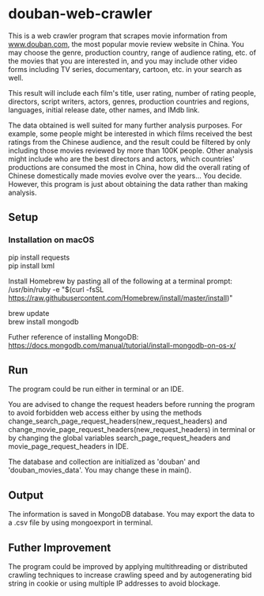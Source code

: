 # douban-web-crawler
This is a web crawler program that scrapes movie information from www.douban.com, the most popular movie review website in China. You may choose the genre, production country, range of audience rating, etc. of the movies that you are interested in, and you may include other video forms including TV series, documentary, cartoon, etc. in your search as well. 

This result will include each film's title, user rating, number of rating people, directors, script writers, actors, genres, production countries and regions, languages, initial release date, other names, and IMdb link. 

The data obtained is well suited for many further analysis purposes. For example, some people might be interested in which films received the best ratings from the Chinese audience, and the result could be filtered by only including those movies reviewed by more than 100K people. Other analysis might include who are the best directors and actors, which countries' productions are consumed the most in China, how did the overall rating of Chinese domestically made movies evolve over the years... You decide. However, this program is just about obtaining the data rather than making analysis.

## Setup
### Installation on macOS
pip install requests  
pip install lxml

Install Homebrew by pasting all of the following at a terminal prompt:  
/usr/bin/ruby -e "$(curl -fsSL https://raw.githubusercontent.com/Homebrew/install/master/install)"

brew update  
brew install mongodb

Futher reference of installing MongoDB: https://docs.mongodb.com/manual/tutorial/install-mongodb-on-os-x/

## Run
The program could be run either in terminal or an IDE. 

You are advised to change the request headers before running the program to avoid forbidden web access either by using the methods change_search_page_request_headers(new_request_headers) and change_movie_page_request_headers(new_request_headers) in terminal or by changing the global variables search_page_request_headers and movie_page_request_headers in IDE.

The database and collection are initialized as 'douban' and 'douban_movies_data'. You may change these in main().

## Output
The information is saved in MongoDB database. You may export the data to a .csv file by using mongoexport in terminal.

## Futher Improvement
The program could be improved by applying multithreading or distributed crawling techniques to increase crawling speed and by autogenerating bid string in cookie or using multiple IP addresses to avoid blockage.
